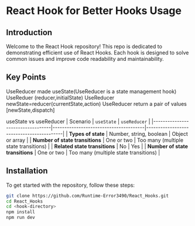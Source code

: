 # React Hook for Better Hooks Usage

## Introduction

Welcome to the React Hook repository! This repo is dedicated to demonstrating efficient use of React Hooks. Each hook is designed to solve common issues and improve code readability and maintainability.

## Key Points
UseReducer made useState(UseReducer is a state management hook)
UseReduer (reducer,initialState)
UseReducer newState=reducer(currentState,action)
UseReducer return a pair of values [newState,dispatch]

useState vs useReducer
| Scenario                         | `useState`                            | `useReducer`                             |
|----------------------------------|---------------------------------------|------------------------------------------|
| **Types of state**               | Number, string, boolean               | Object or array                          |
| **Number of state transitions**  | One or two                            | Too many (multiple state transitions)    |
| **Related state transitions**    | No                                    | Yes                                      |
| **Number of state transitions**  | One or two                            | Too many (multiple state transitions)    |


## Installation

To get started with the repository, follow these steps:

```bash
git clone https://github.com/Runtime-Error3490/React_Hooks.git
cd React_Hooks
cd <hook-directory>
npm install
npm run dev


